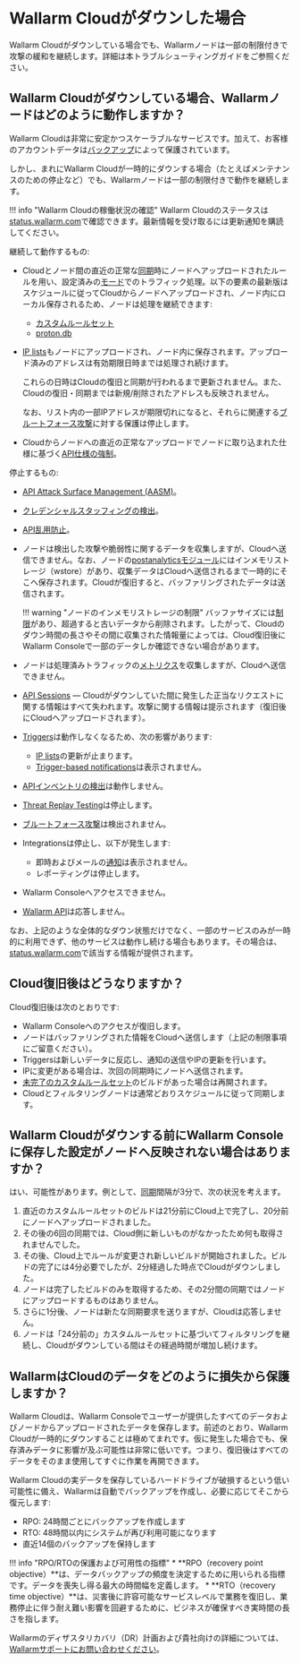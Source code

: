 # Wallarm Cloudがダウンした場合

Wallarm Cloudがダウンしている場合でも、Wallarmノードは一部の制限付きで攻撃の緩和を継続します。詳細は本トラブルシューティングガイドをご参照ください。

## Wallarm Cloudがダウンしている場合、Wallarmノードはどのように動作しますか？

Wallarm Cloudは非常に安定かつスケーラブルなサービスです。加えて、お客様のアカウントデータは[バックアップ](#how-does-wallarm-protect-its-cloud-data-from-loss)によって保護されています。

しかし、まれにWallarm Cloudが一時的にダウンする場合（たとえばメンテナンスのための停止など）でも、Wallarmノードは一部の制限付きで動作を継続します。

!!! info "Wallarm Cloudの稼働状況の確認"
    Wallarm Cloudのステータスは[status.wallarm.com](https://status.wallarm.com/)で確認できます。最新情報を受け取るには更新通知を購読してください。

継続して動作するもの:

* Cloudとノード間の直近の正常な[同期](../admin-en/configure-cloud-node-synchronization-en.md)時にノードへアップロードされたルールを用い、設定済みの[モード](../admin-en/configure-wallarm-mode.md#available-filtration-modes)でのトラフィック処理。以下の要素の最新版はスケジュールに従ってCloudからノードへアップロードされ、ノード内にローカル保存されるため、ノードは処理を継続できます:

    * [カスタムルールセット](../user-guides/rules/rules.md#ruleset-lifecycle)
    * [proton.db](../about-wallarm/protecting-against-attacks.md#basic-set-of-detectors)

* [IP lists](../user-guides/ip-lists/overview.md)もノードにアップロードされ、ノード内に保存されます。アップロード済みのアドレスは有効期限日時までは処理され続けます。

    これらの日時はCloudの復旧と同期が行われるまで更新されません。また、Cloudの復旧・同期までは新規/削除されたアドレスも反映されません。

    なお、リスト内の一部IPアドレスが期限切れになると、それらに関連する[ブルートフォース攻撃](../admin-en/configuration-guides/protecting-against-bruteforce.md)に対する保護は停止します。

* Cloudからノードへの直近の正常なアップロードでノードに取り込まれた仕様に基づく[API仕様の強制](../api-specification-enforcement/overview.md)。

停止するもの:

* [API Attack Surface Management (AASM)](../api-attack-surface/overview.md)。
* [クレデンシャルスタッフィングの検出](../about-wallarm/credential-stuffing.md)。
* [API乱用防止](../api-abuse-prevention/overview.md)。
* ノードは検出した攻撃や脆弱性に関するデータを収集しますが、Cloudへ送信できません。なお、ノードの[postanalyticsモジュール](../admin-en/installation-postanalytics-en.md)にはインメモリストレージ（wstore）があり、収集データはCloudへ送信されるまで一時的にそこへ保存されます。Cloudが復旧すると、バッファリングされたデータは送信されます。

    !!! warning "ノードのインメモリストレージの制限"
        バッファサイズには[制限](../admin-en/configuration-guides/allocate-resources-for-node.md#wstore)があり、超過すると古いデータから削除されます。したがって、Cloudのダウン時間の長さやその間に収集された情報量によっては、Cloud復旧後にWallarm Consoleで一部のデータしか確認できない場合があります。

* ノードは処理済みトラフィックの[メトリクス](../admin-en/configure-statistics-service.md)を収集しますが、Cloudへ送信できません。
* [API Sessions](../api-sessions/overview.md) — Cloudがダウンしていた間に発生した正当なリクエストに関する情報はすべて失われます。攻撃に関する情報は提示されます（復旧後にCloudへアップロードされます）。
* [Triggers](../user-guides/triggers/triggers.md)は動作しなくなるため、次の影響があります:
    * [IP lists](../user-guides/ip-lists/overview.md)の更新が止まります。
    * [Trigger-based notifications](../user-guides/triggers/triggers.md)は表示されません。
* [APIインベントリの検出](../api-discovery/overview.md)は動作しません。
* [Threat Replay Testing](../about-wallarm/detecting-vulnerabilities.md#threat-replay-testing)は停止します。
* [ブルートフォース攻撃](../admin-en/configuration-guides/protecting-against-bruteforce.md)は検出されません。
* Integrationsは停止し、以下が発生します:
    * 即時およびメールの[通知](../user-guides/settings/integrations/integrations-intro.md)は表示されません。
    * レポーティングは停止します。
* Wallarm Consoleへアクセスできません。
* [Wallarm API](../api/overview.md)は応答しません。

なお、上記のような全体的なダウン状態だけでなく、一部のサービスのみが一時的に利用できず、他のサービスは動作し続ける場合もあります。その場合は、[status.wallarm.com](https://status.wallarm.com/)で該当する情報が提供されます。

## Cloud復旧後はどうなりますか？

Cloud復旧後は次のとおりです:

* Wallarm Consoleへのアクセスが復旧します。
* ノードはバッファリングされた情報をCloudへ送信します（上記の制限事項にご留意ください）。
* Triggersは新しいデータに反応し、通知の送信やIPの更新を行います。
* IPに変更がある場合は、次回の同期時にノードへ送信されます。
* [未完了のカスタムルールセット](#is-there-a-case-when-node-did-not-get-settings-saved-in-wallarm-console-before-wallarm-cloud-is-down)のビルドがあった場合は再開されます。
* Cloudとフィルタリングノードは通常どおりスケジュールに従って同期します。

## Wallarm Cloudがダウンする前にWallarm Consoleに保存した設定がノードへ反映されない場合はありますか？

はい、可能性があります。例として、[同期](../admin-en/configure-cloud-node-synchronization-en.md)間隔が3分で、次の状況を考えます。

1. 直近のカスタムルールセットのビルドは21分前にCloud上で完了し、20分前にノードへアップロードされました。
2. その後の6回の同期では、Cloud側に新しいものがなかったため何も取得されませんでした。
3. その後、Cloud上でルールが変更され新しいビルドが開始されました。ビルドの完了には4分必要でしたが、2分経過した時点でCloudがダウンしました。
4. ノードは完了したビルドのみを取得するため、その2分間の同期ではノードにアップロードするものはありません。
5. さらに1分後、ノードは新たな同期要求を送りますが、Cloudは応答しません。
6. ノードは「24分前の」カスタムルールセットに基づいてフィルタリングを継続し、Cloudがダウンしている間はその経過時間が増加し続けます。

## WallarmはCloudのデータをどのように損失から保護しますか？

Wallarm Cloudは、Wallarm Consoleでユーザーが提供したすべてのデータおよびノードからアップロードされたデータを保存します。前述のとおり、Wallarm Cloudが一時的にダウンすることは極めてまれです。仮に発生した場合でも、保存済みデータに影響が及ぶ可能性は非常に低いです。つまり、復旧後はすべてのデータをそのまま使用してすぐに作業を再開できます。

Wallarm Cloudの実データを保存しているハードドライブが破損するという低い可能性に備え、Wallarmは自動でバックアップを作成し、必要に応じてそこから復元します:

* RPO: 24時間ごとにバックアップを作成します
* RTO: 48時間以内にシステムが再び利用可能になります
* 直近14個のバックアップを保持します

!!! info "RPO/RTOの保護および可用性の指標"
    * **RPO（recovery point objective）**は、データバックアップの頻度を決定するために用いられる指標です。データを喪失し得る最大の時間幅を定義します。
    * **RTO（recovery time objective）**は、災害後に許容可能なサービスレベルで業務を復旧し、業務停止に伴う耐え難い影響を回避するために、ビジネスが確保すべき実時間の長さを指します。

Wallarmのディザスタリカバリ（DR）計画および貴社向けの詳細については、[Wallarmサポートにお問い合わせください](mailto:support@wallarm.com)。
